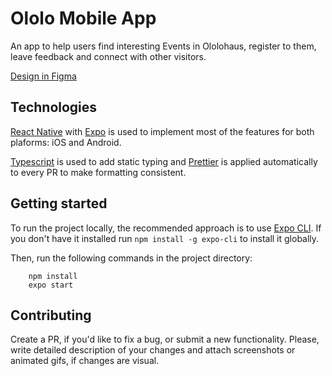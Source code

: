 # Ololo Mobile App

An app to help users find interesting Events in Ololohaus, register to them, leave feedback and connect with other visitors.

[Design in Figma](https://www.figma.com/file/aobEccw8dYCQiFu7SvpoK9/05-%7C-%D0%91%D0%B0%D0%B7%D0%BE%D0%B2%D1%8B%D0%B9-UI-(Ololo-App)?node-id=0%3A1)

## Technologies

[React Native](https://facebook.github.io/react-native/) with [Expo](https://expo.io/) is used to implement most of the features for both plaforms: iOS and Android.

[Typescript](https://www.typescriptlang.org/) is used to add static typing and [Prettier](https://prettier.io/) is applied automatically to every PR  to make formatting consistent.

## Getting started

To run the project locally, the recommended approach is to use [Expo CLI](https://docs.expo.io/versions/latest/workflow/expo-cli/). If you don't have it installed run `npm install -g expo-cli` to install it globally.

Then, run the following commands in the project directory:

```
    npm install
    expo start
```

## Contributing

Create a PR, if you'd like to fix a bug, or submit a new functionality. Please, write detailed description of your changes and attach screenshots or animated gifs, if changes are visual.
